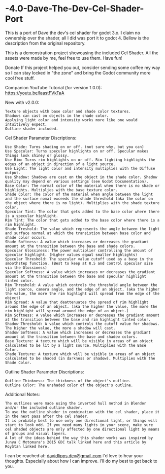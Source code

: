 # -4.0-Dave-The-Dev-Cel-Shader-Port
This is a port of Dave the dev's cel shader for godot 3.x. I claim no ownership over the shader, all I did was port it to godot 4. Bellow is the description from the original repository.

This is a demonstration project showcasing the included Cel Shader. All the assets were made by me, feel free to use them. Have fun!

Donate If this project helped you out, consider sending some coffee my way so I can stay locked in "the zone" and bring the Godot community more cool free stuff.

Companion YouTube Tutorial (for version 1.0.0): https://youtu.be/laastFVkTaA

New with v2.0.0:

    Texture objects with base color and shade color textures.
    Shadows can cast on objects in the shade color.
    Applying light color and intensity works more like one would intuitively expect.
    Outline shader included.

Cel Shader Parameter Discriptions:

    Use Shade: Turns shading on or off. (not sure why, but you can)
    Use Specular: Turns specular highlights on or off. Specular makes things look shiney or glossy.
    Use Rim: Turns rim highlights on or off. Rim lighting highlights the edges of an object in direction of a light source.
    Use Light: The light color and intensity multiplies with the Diffuse output.
    Use Shadow: Shadows are cast on the object in the shade color. Shadow quality may depend on various settings (see Godot Documentation).
    Base Color: The normal color of the material when there is no shade or highlights. Multiplies with the base texture color.
    Shade Color: The color of the material when angle between the light and the surface nomal exceeds the shade threshold (aka the color on the object where there is no light). Multiplies with the shade texture color.
    Specular Tint: The color that gets added to the base color where there is a specular highlight.
    Rim Tint: The color that gets added to the base color where there is a rim highlight.
    Shade Treshold: The value which represents the angle between the light and surface normal at which the transistion between base color and shade color occurs.
    Shade Softness: A value which increases or decreases the gradiant amount at the transition between the base and shade colors.
    Specular Glossiness: The power multiplier controlling the amount of specular highlight. (Higher values equal smaller highlights)
    Specular Threshold: The specular value cutoff used as a base in the smoothstep function. (Best to keep at 0.5 and control specular size via the Glossiness)
    Specular Softness: A value which increases or decreases the gradiant amount at the transition between the base and specular highlight tinted color.
    Rim Threshold: A value which controls the threshold angle between the light source, camera angle, and the edge of an object. (aka the higher the value, the more the rim highlight will spread from the edge of the object)
    Rim Spread: A value that deattenuates the spread of rim highlight around the edge of an object. (aka the higher the value, the more the rim highlight will spread around the edge of an object.)
    Rim Softness: A value which increases or decreases the gradiant amount at the transition between the base and rim highlight tinted color.
    Shadow Threshold: A value which controls the cutoff value for shadows. The higher the value, the more a shadow will cast.
    Shadow Softness: A value which increases or decreases the gradiant amount at the transition between the base and shadow colors.
    Base Texture: A texture which will be visible in areas of an object calculated to be lit by a light source. Multiplies with the Base Color.
    Shade Texture: A texture which will be visible in areas of an object calculated to be shaded (in darkness or shadow). Multiplies with the Shade Color.

Outline Shader Parameter Discriptions:

    Outline Thinkness: The thickness of the object's outline.
    Outline Color: The unshaded color of the object's outline.

Additional Notes:

    The outlines were made using the inverted hull method in Blender and/or the included outline shader.
    To use the outline shader in combination with the cel shader, place it in the next pass after the cel shader.
    It is probably best to use only one directional light, or things will start to look odd. If you need many lights in your scene, make sure cel shaded objects are only affected by one directional light by means of groups and visual layers.
    A lot of the ideas behind the way this shader works was inspired by Junya C Motomura's 2015 GDC talk linked here and this article by RoyStan linked here.

I can be reached at: davidlipps.dev@gmail.com I'd love to hear your thoughts. Especially about how I can improve. I'll do my best to get back to you.
